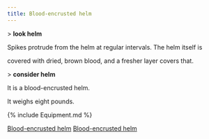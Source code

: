 ```yaml
---
title: Blood-encrusted helm
---
```


\> **look helm**

Spikes protrude from the helm at regular intervals. The helm itself is

covered with dried, brown blood, and a fresher layer covers that.

\> **consider helm**

It is a blood-encrusted helm.

It weighs eight pounds.

{% include Equipment.md %}

[Blood-encrusted helm](Category:_Metal_equipment "wikilink")
[Blood-encrusted helm](Category:_Head_items "wikilink")